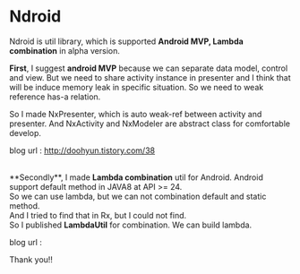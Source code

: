 # Ndroid

Ndroid is util library, which is supported <B>Android MVP, Lambda combination</B> in alpha version.

**First**, I suggest <B>android MVP</B> because we can separate data model, control and view.
But we need to share activity instance in presenter and I think that will be induce memory leak in specific situation. So we need to weak reference has-a relation. 

So I made NxPresenter, which is auto weak-ref between activity and presenter. 
And NxActivity and NxModeler are abstract class for comfortable develop.

blog url : http://doohyun.tistory.com/38

<BR/>
**Secondly**, I made <B>Lambda combination</B> util for Android. 
Android support default method in JAVA8 at API >= 24. 
<Br/>
So we can use lambda, but we can not combination default and static method. 
<Br/>
And I tried to find that in Rx, but I could not find.
<Br/>
So I published <B>LambdaUtil</B> for combination. We can build lambda.

blog url : 

Thank you!!

